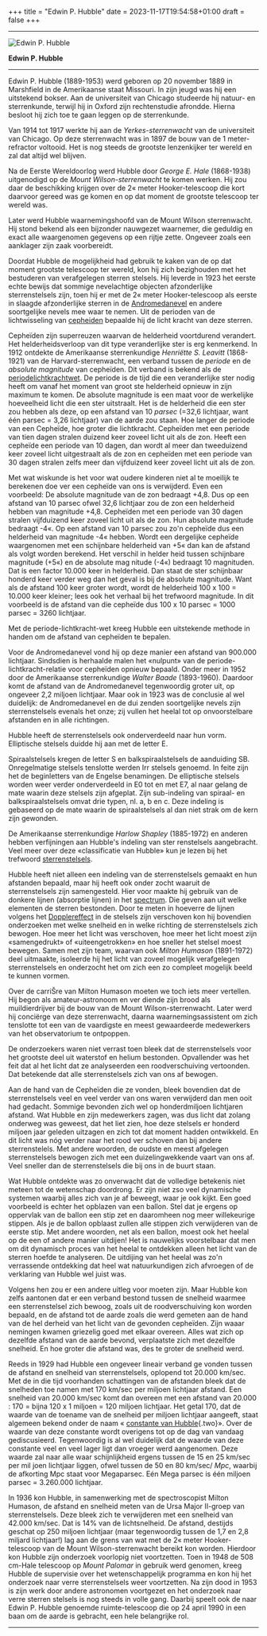 +++
title = "Edwin P. Hubble"
date = 2023-11-17T19:54:58+01:00
draft = false
+++

  -----------------------------------------------------------------------
  ![Edwin P. Hubble](/hubble-modified.png)
  
  **Edwin P. Hubble**

  -----------------------------------------------------------------------

Edwin P. Hubble (1889-1953) werd geboren op 20 november 1889 in
Marshfield in de Amerikaanse staat Missouri. In zijn jeugd was hij een
uitstekend bokser. Aan de universiteit van Chicago studeerde hij natuur-
en sterrenkunde, terwijl hij in Oxford zijn rechtenstudie afrondde.
Hierna besloot hij zich toe te gaan leggen op de sterrenkunde.

Van 1914 tot 1917 werkte hij aan de *Yerkes-sterrenwacht* van de
universiteit van Chicago. Op deze sterrenwacht was in 1897 de bouw van
de 1 meter-refractor voltooid. Het is nog steeds de grootste
lenzenkijker ter wereld en zal dat altijd wel blijven.

Na de Eerste Wereldoorlog werd Hubble door *George E. Hale* (1868-1938)
uitgenodigd op de *Mount Wilson-sterrenwacht* te komen werken. Hij zou
daar de beschikking krijgen over de 2« meter Hooker-telescoop die kort
daarvoor gereed was ge komen en op dat moment de grootste telescoop ter
wereld was.

Later werd Hubble waarnemingshoofd van de Mount Wilson sterrenwacht. Hij
stond bekend als een bijzonder nauwgezet waarnemer, die geduldig en
exact alle waargenomen gegevens op een rijtje zette. Ongeveer zoals een
aanklager zijn zaak voorbereidt.

Doordat Hubble de mogelijkheid had gebruik te kaken van de op dat moment
grootste telescoop ter wereld, kon hij zich bezighouden met het
bestuderen van verafgelegen sterren stelsels. Hij leverde in 1923 het
eerste echte bewijs dat sommige nevelachtige objecten afzonderlijke
sterrenstelsels zijn, toen hij er met de 2« meter Hooker-telescoop als
eerste in slaagde afzonderlijke sterren in de
[Andromedanevel](/encyclopedie/andromedanevel) en andere soortgelijke
nevels mee waar te nemen. Uit de perioden van de lichtwisseling van
[cepheiden](/encyclopedie/cepheide) bepaalde hij de licht kracht van deze
sterren.

Cepheïden zijn superreuzen waarvan de helderheid voortdurend verandert.
Het helderheidsverloop van dit type veranderlijke ster is erg
kenmerkend. In 1912 ontdekte de Amerikaanse sterrenkundige *Henriëtte S.
Leavitt* (1868-1921) van de Harvard-sterrenwacht, een verband tussen de
*periode* en de *absolute magnitude* van cepheïden. Dit verband is
bekend als de [periodelichtkrachtwet](/encyclopedie/cepheide). De periode
is de tijd die een veranderlijke ster nodig heeft om vanaf het moment
van groot ste helderheid opnieuw in zijn maximum te komen. De absolute
magnitude is een maat voor de werkelijke hoeveelheid licht die een ster
uitstraalt. Het is de helderheid die een ster zou hebben als deze, op
een afstand van 10 *parsec* (=32,6 lichtjaar, want één parsec = 3,26
lichtjaar) van de aarde zou staan. Hoe langer de periode van een
Cepheïde, hoe groter die lichtkracht. Cepheïden met een periode van tien
dagen stralen duizend keer zoveel licht uit als de zon. Heeft een
cepheïde een periode van 10 dagen, dan wordt al meer dan tweeduizend
keer zoveel licht uitgestraalt als de zon en cepheïden met een periode
van 30 dagen stralen zelfs meer dan vijfduizend keer zoveel licht uit
als de zon.

Met wat wiskunde is het voor wat oudere kinderen niet al te moeilijk te
berekenen doe ver een cepheïde van ons is verwijderd. Even een
voorbeeld: De absolute magnitude van de zon bedraagt +4,8. Dus op een
afstand van 10 parsec ofwel 32,6 lichtjaar zou de zon een helderheid
hebben van magnitude +4,8. Cepheïden met een periode van 30 dagen
stralen vijfduizend keer zoveel licht uit als de zon. Hun absolute
magnitude bedraagt -4«. Op een afstand van 10 parsec zou zo\'n cepheïde
dus een helderheid van magnitude -4« hebben. Wordt een dergelijke
cepheïde waargenomen met een schijnbare helderheid van +5« dan kan de
afstand als volgt worden berekend. Het verschil in helder heid tussen
schijnbare magnitude (+5«) en de absolute mag nitude (-4«) bedraagt 10
magnituden. Dat is een factor 10.000 keer in helderheid. Dan staat de
ster schijnbaar honderd keer verder weg dan het geval is bij de absolute
magnitude. Want als de afstand 100 keer groter wordt, wordt de
helderheid 100 x 100 = 10.000 keer kleiner; lees ook het verhaal bij het
trefwoord magnitude. In dit voorbeeld is de afstand van die cepheïde dus
100 x 10 parsec = 1000 parsec = 3260 lichtjaar.

Met de periode-lichtkracht-wet kreeg Hubble een uitstekende methode in
handen om de afstand van cepheïden te bepalen.

Voor de Andromedanevel vond hij op deze manier een afstand van 900.000
lichtjaar. Sindsdien is herhaalde malen het «nulpunt» van de
periode-lichtkracht-relatie voor cepheïden opnieuw bepaald. Onder meer
in 1952 door de Amerikaanse sterrenkundige *Walter Baade* (1893-1960).
Daardoor komt de afstand van de Andromedanevel tegenwoordig groter uit,
op ongeveer 2,2 miljoen lichtjaar. Maar ook in 1923 was de conclusie al
wel duidelijk: de Andromedanevel en de dui zenden soortgelijke nevels
zijn sterrenstelsels evenals het onze; zij vullen het heelal tot op
onvoorstelbare afstanden en in alle richtingen.

Hubble heeft de sterrenstelsels ook onderverdeeld naar hun vorm.
Elliptische stelsels duidde hij aan met de letter E.

Spiraalstelsels kregen de letter S en balkspiraalstelsels de aanduiding
SB. Onregelmatige stelsels tenslotte werden Irr stelsels genoemd. In
feite zijn het de beginletters van de Engelse benamingen. De elliptische
stelsels worden weer verder onderverdeeld in E0 tot en met E7, al naar
gelang de mate waarin deze stelsels zijn afgeplat. Zijn sub-indeling van
spiraal- en balkspiraalstelsels omvat drie typen, nl. a, b en c. Deze
indeling is gebaseerd op de mate waarin de spiraalstelsels al dan niet
strak om de kern zijn gewonden.

De Amerikaanse sterrenkundige *Harlow Shapley* (1885-1972) en anderen
hebben verfijningen aan Hubble's indeling van ster renstelsels
aangebracht. Veel meer over deze «classificatie van Hubble» kun je lezen
bij het trefwoord [sterrenstelsels](/encyclopedie/sterrenstelsel).

Hubble heeft niet alleen een indeling van de sterrenstelsels gemaakt en
hun afstanden bepaald, maar hij heeft ook onder zocht waaruit de
sterrenstelsels zijn samengesteld. Hier voor maakte hij gebruik van de
donkere lijnen (absorptie lijnen) in het
[spectrum](/encyclopedie/spectrum). Die geven aan uit welke elementen de
sterren bestonden. Door te meten in hoeverre de lijnen volgens het
[Dopplereffect](/encyclopedie/doppler) in de stelsels zijn verschoven kon
hij bovendien onderzoeken met welke snelheid en in welke richting de
sterrenstelsels zich bewogen. Hoe meer het licht was verschoven, hoe
meer het licht moest zijn «samengedrukt» of «uiteengetrokken» en hoe
sneller het stelsel moest bewegen. Samen met zijn team, waarvan ook
*Milton Humason* (1891-1972) deel uitmaakte, isoleerde hij het licht van
zoveel mogelijk verafgelegen sterrenstelsels en onderzocht het om zich
een zo compleet mogelijk beeld te kunnen vormen.

Over de carriŠre van Milton Humason moeten we toch iets meer vertellen.
Hij begon als amateur-astronoom en ver diende zijn brood als
muildierdrijver bij de bouw van de Mount Wilson-sterrenwacht. Later werd
hij conciërge van deze sterrenwacht, daarna waarnemingsassistent om zich
tenslotte tot een van de vaardigste en meest gewaardeerde medewerkers
van het observatorium te ontpoppen.

De onderzoekers waren niet verrast toen bleek dat de sterrenstelsels
voor het grootste deel uit waterstof en helium bestonden. Opvallender
was het feit dat al het licht dat ze analyseerden een roodverschuiving
vertoonden. Dat betekende dat alle sterrenstelsels zich van ons af
bewogen.

Aan de hand van de Cepheïden die ze vonden, bleek bovendien dat de
sterrenstelsels veel en veel verder van ons waren verwijderd dan men
ooit had gedacht. Sommige bevonden zich wel op honderdmiljoen lichtjaren
afstand. Wat Hubble en zijn medewerkers zagen, was dus licht dat zolang
onderweg was geweest, dat het liet zien, hoe deze stelsels er honderd
miljoen jaar geleden uitzagen en zich tot dat moment hadden ontwikkeld.
En dit licht was nóg verder naar het rood ver schoven dan bij andere
sterrenstelels. Met andere woorden, de oudste en meest afgelegen
sterrenstelsels bewogen zich met een duizelingwekkende vaart van ons af.
Veel sneller dan de sterrenstelsels die bij ons in de buurt staan.

Wat Hubble ontdekte was zo onverwacht dat de volledige betekenis niet
meteen tot de wetenschap doordrong. Er zijn niet zso veel dynamische
systemen waarbij alles zich van je af beweegt, waar je ook kijkt. Een
goed voorbeeld is echter het opblazen van een ballon. Stel dat je ergens
op oppervlak van de ballon een stip zet en daaromheen nog meer
willekeurige stippen. Als je de ballon opblaast zullen alle stippen zich
verwijderen van de eerste stip. Met andere woorden, net als een ballon,
moest ook het heelal op de een of andere manier uitdijen! Het is
nauwelijks voorstelbaar dat men om dit dynamisch proces van het heelal
te ontdekken alleen het licht van de sterren hoefde te analyseren. De
uitdijing van het heelal was zo\'n verrassende ontdekking dat heel wat
natuurkundigen zich afvroegen of de verklaring van Hubble wel juist was.

Volgens hen zou er een andere uitleg voor moeten zijn. Maar Hubble kon
zelfs aantonen dat er een verband bestond tussen de snelheid waarmee een
sterrenstelsel zich bewoog, zoals uit de roodverschuiving kon worden
bepaald, en de afstand tot de aarde zoals die werd gemeten aan de hand
van de hel derheid van het licht van de gevonden cepheïden. Zijn waaar
nemingen kwamen griezelig goed met elkaar overeen. Alles wat zich op
dezelfde afstand van de aarde bevond, verplaatste zich met dezelfde
snelheid. En hoe groter die afstand was, des te groter de snelheid werd.

Reeds in 1929 had Hubble een ongeveer lineair verband ge vonden tussen
de afstand en snelheid van sterrenstelsels, oplopend tot 20.000 km/sec.
Met de in die tijd voorhanden schattingen van de afstanden bleek dat de
snelheden toe namen met 170 km/sec per miljoen lichtjaar afstand. Een
snelheid van 20.000 km/sec komt dan overeen met een afstand van 20.000 :
170 = bijna 120 x 1 miljoen = 120 miljoen lichtjaar. Het getal 170, dat
de waarde van de toename van de snelheid per miljoen lichtjaar aangeeft,
staat algemeen bekend onder de naam « [constante van
Hubble](constant.html){.two}». Over de waarde van deze constante wordt
overigens tot op de dag van vandaag gediscusieerd. Tegenwoordig is al
wel duidelijk dat de waarde van deze constante veel en veel lager ligt
dan vroeger werd aangenomen. Deze waarde zal naar alle waar
schijnlijkheid ergens tussen de 15 en 25 km/sec per mil joen lichtjaar
liggen, ofwel tussen de 50 en 80 km/sec/ *Mpc*, waarbij de afkorting Mpc
staat voor Megaparsec. Eén Mega parsec is één miljoen parsec = 3.260.000
lichtjaar.

In 1936 kon Hubble, in samenwerking met de spectroscopist Milton
Humason, de afstand en snelheid meten van de Ursa Major II-groep van
sterrenstelsels. Deze bleek zich te verwijderen met een snelheid van
42.000 km/sec. Dat is 14% van de lichtsnelheid. De afstand, destijds
geschat op 250 miljoen lichtjaar (maar tegenwoordig tussen de 1,7 en 2,8
miljard lichtjaar!) lag aan de grens van wat met de 2« meter
Hooker-telescoop van de Mount Wilson-sterrenwacht bereikt kon worden.
Hierdoor kon Hubble zijn onderzoek voorlopig niet voortzetten. Toen in
1948 de 508 cm-Hale telescoop op *Mount Palomar* in gebruik werd
genomen, kreeg Hubble de supervisie over het wetenschappelijk programma
en kon hij het onderzoek naar verre sterrenstelsels weer voortzetten. Na
zijn dood in 1953 is zijn werk door andere astronomen voortgezet en het
onderzoek naar verre sterren stelsels is nog steeds in volle gang.
Daarbij speelt ook de naar Edwin P. Hubble genoemde ruimte-telescoop die
op 24 april 1990 in een baan om de aarde is gebracht, een hele
belangrijke rol.

---
